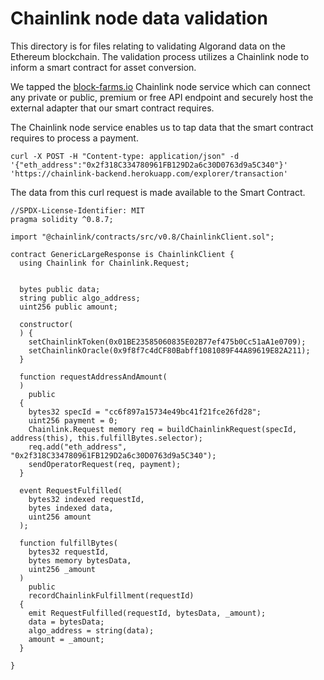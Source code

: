 # Chainlink node data validation

This directory is for files relating to validating Algorand data on the Ethereum blockchain.
The validation process utilizes a Chainlink node to inform a smart contract for asset conversion.

We tapped the [block-farms.io](https://block-farms.io/) Chainlink node service which can connect any private or public, premium or free API endpoint and securely host the external adapter that our smart contract requires.

The Chainlink node service enables us to tap data that the smart contract requires to process a payment.

```
curl -X POST -H "Content-type: application/json" -d '{"eth_address":"0x2f318C334780961FB129D2a6c30D0763d9a5C340"}' 'https://chainlink-backend.herokuapp.com/explorer/transaction' 
```

The data from this curl request is made available to the Smart Contract.

```
//SPDX-License-Identifier: MIT
pragma solidity ^0.8.7;

import "@chainlink/contracts/src/v0.8/ChainlinkClient.sol";

contract GenericLargeResponse is ChainlinkClient {
  using Chainlink for Chainlink.Request;


  bytes public data;
  string public algo_address;
  uint256 public amount;
  
  constructor(
  ) {
    setChainlinkToken(0x01BE23585060835E02B77ef475b0Cc51aA1e0709);
    setChainlinkOracle(0x9f8f7c4dCF80Babff1081089F44A89619E82A211);
  }

  function requestAddressAndAmount(
  )
    public
  {
    bytes32 specId = "cc6f897a15734e49bc41f21fce26fd28";
    uint256 payment = 0;
    Chainlink.Request memory req = buildChainlinkRequest(specId, address(this), this.fulfillBytes.selector);
    req.add("eth_address", "0x2f318C334780961FB129D2a6c30D0763d9a5C340");
    sendOperatorRequest(req, payment);
  }

  event RequestFulfilled(
    bytes32 indexed requestId,
    bytes indexed data,
    uint256 amount
  );

  function fulfillBytes(
    bytes32 requestId,
    bytes memory bytesData,
    uint256 _amount
  )
    public
    recordChainlinkFulfillment(requestId)
  {
    emit RequestFulfilled(requestId, bytesData, _amount);
    data = bytesData;
    algo_address = string(data);
    amount = _amount;
  }

} 
```
